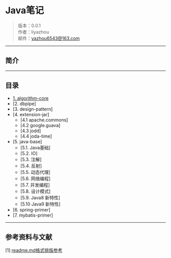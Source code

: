 # Java笔记


> 版本：0.0.1 <br/>
> 作者：liyazhou <br/>
> 邮件：yazhou6543@163.com


----


## 简介


----


## 目录

- [1. algorithm-core](algorithm-core)
- [2. dbpipe]
- [3. design-pattern]
- [4. extension-jar]
    - [4.1 apache.commons]
    - [4.2 google.guava]
    - [4.3 jodd]
    - [4.4 joda-time] 
- [5. java-base]
    - [5.1. Java基础]
    - [5.2. IO]
    - [5.3. 注解]
    - [5.4. 反射]
    - [5.5. 动态代理]
    - [5.6. 网络编程]
    - [5.7. 并发编程]
    - [5.8. 设计模式]
    - [5.9. Java8 新特性]
    - [5.10 Java9 新特性]
- [6. spring-primer]
- [7. mybatis-primer]


----


## 参考资料与文献

[1] [readme.md格式排版参考](https://github.com/lijin-THU/notes-machine-learning/blame/master/ReadMe.md)



